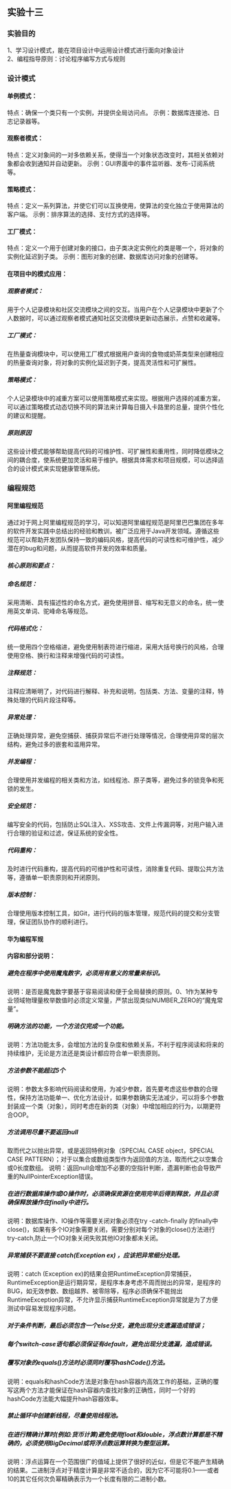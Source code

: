 ## 实验十三
### 实验目的
1、学习设计模式，能在项目设计中运用设计模式进行面向对象设计  
2、编程指导原则：讨论程序编写方式与规则    

### 设计模式
#### 单例模式：
特点：确保一个类只有一个实例，并提供全局访问点。
示例：数据库连接池、日志记录器等。
#### 观察者模式：
特点：定义对象间的一对多依赖关系，使得当一个对象状态改变时，其相关依赖对象都会收到通知并自动更新。
示例：GUI界面中的事件监听器、发布-订阅系统等。
#### 策略模式：
特点：定义一系列算法，并使它们可以互换使用，使算法的变化独立于使用算法的客户端。
示例：排序算法的选择、支付方式的选择等。
#### 工厂模式：
特点：定义一个用于创建对象的接口，由子类决定实例化的类是哪一个，将对象的实例化延迟到子类。
示例：图形对象的创建、数据库访问对象的创建等。
#### 在项目中的模式应用：
##### 观察者模式：
用于个人记录模块和社区交流模块之间的交互。当用户在个人记录模块中更新了个人数据时，可以通过观察者模式通知社区交流模块更新动态展示，点赞和收藏等。
##### 工厂模式：
在热量查询模块中，可以使用工厂模式根据用户查询的食物或奶茶类型来创建相应的热量查询对象，将对象的实例化延迟到子类，提高灵活性和可扩展性。
##### 策略模式：
个人记录模块中的减重方案可以使用策略模式来实现。根据用户选择的减重方案，可以通过策略模式动态切换不同的算法来计算每日摄入卡路里的总量，提供个性化的建议和提醒。
##### 原则原因
这些设计模式能够帮助提高代码的可维护性、可扩展性和重用性，同时降低模块之间的耦合度，使系统更加灵活和易于维护。根据具体需求和项目规模，可以选择适合的设计模式来实现健康管理系统。

### 编程规范
#### 阿里编程规范
通过对于网上阿里编程规范的学习，可以知道阿里编程规范是阿里巴巴集团在多年的软件开发实践中总结出的经验和教训，被广泛应用于Java开发领域。遵循这些规范可以帮助开发团队保持一致的编码风格，提高代码的可读性和可维护性，减少潜在的bug和问题，从而提高软件开发的效率和质量。
##### 核心原则和要点：
##### 命名规范：
采用清晰、具有描述性的命名方式，避免使用拼音、缩写和无意义的命名，统一使用英文单词、驼峰命名等规范。
##### 代码格式化：
统一使用四个空格缩进，避免使用制表符进行缩进，采用大括号换行的风格，合理使用空格、换行和注释来增强代码的可读性。
##### 注释规范：
注释应清晰明了，对代码进行解释、补充和说明，包括类、方法、变量的注释，特殊处理的代码片段注释等。
##### 异常处理：
正确处理异常，避免空捕获、捕获异常后不进行处理等情况，合理使用异常的层次结构，避免过多的嵌套和滥用异常。
##### 并发编程：
合理使用并发编程的相关类和方法，如线程池、原子类等，避免过多的锁竞争和死锁的发生。
##### 安全规范：
编写安全的代码，包括防止SQL注入、XSS攻击、文件上传漏洞等，对用户输入进行合理的验证和过滤，保证系统的安全性。
##### 代码重构：
及时进行代码重构，提高代码的可维护性和可读性，消除重复代码、提取公共方法等，遵循单一职责原则和开闭原则。
##### 版本控制：
合理使用版本控制工具，如Git，进行代码的版本管理，规范代码的提交和分支管理，保证团队协作的顺利进行。
#### 华为编程军规
#### 内容和部分说明：
##### 避免在程序中使用魔鬼数字，必须用有意义的常量来标识。 
说明：是否是魔鬼数字要基于容易阅读和便于全局替换的原则。0、1作为某种专业领域物理量枚举数值时必须定义常量，严禁出现类似NUMBER_ZERO的“魔鬼常量”。
##### 明确方法的功能，一个方法仅完成一个功能。
说明：方法功能太多，会增加方法的复杂度和依赖关系，不利于程序阅读和将来的持续维护，无论是方法还是类设计都应符合单一职责原则。
##### 方法参数不能超过5个
说明：参数太多影响代码阅读和使用，为减少参数，首先要考虑这些参数的合理性，保持方法功能单一、优化方法设计，如果参数确实无法减少，可以将多个参数封装成一个类（对象），同时考虑在新的类（对象）中增加相应的行为，以期更符合OOP。
##### 方法调用尽量不要返回null
取而代之以抛出异常，或是返回特例对象（SPECIAL CASE object，SPECIAL CASE PATTERN）；对于以集合或数组类型作为返回值的方法，取而代之以空集合或0长度数组。
说明：返回null会增加不必要的空指针判断，遗漏判断也会导致严重的NullPointerException错误。
##### 在进行数据库操作或IO操作时，必须确保资源在使用完毕后得到释放，并且必须确保释放操作在finally中进行。
说明：数据库操作、IO操作等需要关闭对象必须在try -catch-finally 的finally中close()，如果有多个IO对象需要关闭，需要分别对每个对象的close()方法进行try-catch,防止一个IO对象关闭失败其他IO对象都未关闭。
##### 异常捕获不要直接 catch(Exception ex) ，应该把异常细分处理。
说明：catch (Exception ex)的结果会把RuntimeException异常捕获，RuntimeException是运行期异常，是程序本身考虑不周而抛出的异常，是程序的BUG，如无效参数、数组越界、被零除等，程序必须确保不能抛出RuntimeException异常，不允许显示捕获RuntimeException异常就是为了方便测试中容易发现程序问题。
##### 对于条件判断，最后必须包含一个else分支，避免出现分支遗漏造成错误；
##### 每个switch-case语句都必须保证有default，避免出现分支遗漏，造成错误。
##### 覆写对象的equals()方法时必须同时覆写hashCode()方法。
说明：equals和hashCode方法是对象在hash容器内高效工作的基础，正确的覆写这两个方法才能保证在hash容器内查找对象的正确性，同时一个好的hashCode方法能大幅提升hash容器效率。
##### 禁止循环中创建新线程，尽量使用线程池。
##### 在进行精确计算时(例如:货币计算)避免使用float和double，浮点数计算都是不精确的，必须使用BigDecimal或将浮点数运算转换为整型运算。
说明：浮点运算在一个范围很广的值域上提供了很好的近似，但是它不能产生精确的结果。二进制浮点对于精度计算是非常不适合的，因为它不可能将0.1——或者10的其它任何次负幂精确表示为一个长度有限的二进制小数。
